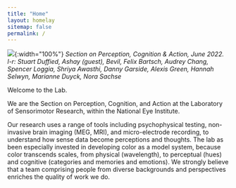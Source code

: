 ```yaml
---
title: "Home"
layout: homelay
sitemap: false
permalink: /
---
```


![](../../Section-on-Perception-Cognition-and-Action/images/team/ConwayLabJune2022LR-1536x1024.jpg){:width="100%"}
*Section on Perception, Cognition & Action, June 2022. l-r: Stuart Duffied, Ashay (guest), Bevil, Felix Bartsch,  Audrey Chang, Spencer Loggia, Shriya Awasthi, Danny Garside, Alexis Green, Hannah Selwyn, Marianne Duyck, Nora Sachse*

Welcome to the Lab.

We are the Section on Perception, Cognition, and Action at the Laboratory of Sensorimotor Research, within the National Eye Institute. 

Our research uses a range of tools including psychophysical testing, non-invasive brain imaging (MEG, MRI), and micro-electrode recording, to understand how sense data become perceptions and thoughts. The lab as been especially invested in developing color as a model system, because color transcends scales, from physical (wavelength), to perceptual (hues) and cognitive (categories and memories and emotions). We strongly believe that a team comprising people from diverse backgrounds and perspectives enriches the quality of work we do. 


